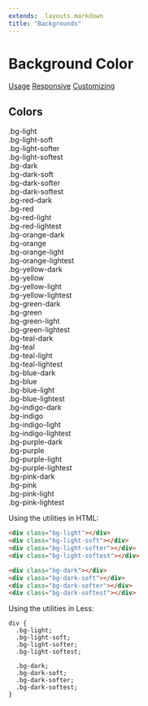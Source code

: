 ```yaml
---
extends: _layouts.markdown
title: "Backgrounds"
---
```


# Background Color

<div class="subnav">
    <a class="subnav-link" href="#usage">Usage</a>
    <a class="subnav-link" href="#responsive">Responsive</a>
    <a class="subnav-link" href="#customizing">Customizing</a>
</div>

<h2 id="colors">Colors</h2>


<div class="flex flex-wrap pull-x-4 mb-4">
  <div class="w-full md:w-1/3 px-4">
    <div class="rounded overflow-hidden">
      <div class="bg-light px-6 py-4 text-sm">
        .bg-light
      </div>
      <div class="bg-light-soft px-6 py-4 text-sm">
        .bg-light-soft
      </div>
      <div class="bg-light-softer px-6 py-4 text-sm">
        .bg-light-softer
      </div>
      <div class="bg-light-softest px-6 py-4 text-sm">
        .bg-light-softest
      </div>
    </div>
  </div>
  <div class="w-full md:w-1/3 px-4">
    <div class="rounded overflow-hidden">
      <div class="text-light bg-dark px-6 py-4 text-sm">
        .bg-dark
      </div>
      <div class="text-light bg-dark-soft px-6 py-4 text-sm">
        .bg-dark-soft
      </div>
      <div class="text-light bg-dark-softer px-6 py-4 text-sm">
        .bg-dark-softer
      </div>
      <div class="text-light bg-dark-softest px-6 py-4 text-sm">
        .bg-dark-softest
      </div>
    </div>
  </div>
</div>

<div class="flex flex-wrap pull-x-4 mb-4">
  <div class="w-full md:w-1/3 px-4">
    <div class="rounded overflow-hidden">
      <div class="text-light bg-red-dark px-6 py-4 text-sm">
        .bg-red-dark
      </div>
      <div class="text-light bg-red px-6 py-4 text-sm">
        .bg-red
      </div>
      <div class="text-light bg-red-light px-6 py-4 text-sm">
        .bg-red-light
      </div>
      <div class="text-red bg-red-lightest px-6 py-4 text-sm">
        .bg-red-lightest
      </div>
    </div>
  </div>
  <div class="w-full md:w-1/3 px-4">
    <div class="rounded overflow-hidden">
      <div class="text-light bg-orange-dark px-6 py-4 text-sm">
        .bg-orange-dark
      </div>
      <div class="text-light bg-orange px-6 py-4 text-sm">
        .bg-orange
      </div>
      <div class="text-orange bg-orange-light px-6 py-4 text-sm">
        .bg-orange-light
      </div>
      <div class="text-orange bg-orange-lightest px-6 py-4 text-sm">
        .bg-orange-lightest
      </div>
    </div>
  </div>
  <div class="w-full md:w-1/3 px-4">
    <div class="rounded overflow-hidden">
      <div class="text-light bg-yellow-dark px-6 py-4 text-sm">
        .bg-yellow-dark
      </div>
      <div class="text-light bg-yellow px-6 py-4 text-sm">
        .bg-yellow
      </div>
      <div class="text-yellow bg-yellow-light px-6 py-4 text-sm">
        .bg-yellow-light
      </div>
      <div class="text-yellow bg-yellow-lightest px-6 py-4 text-sm">
        .bg-yellow-lightest
      </div>
    </div>
  </div>
</div>

<div class="flex flex-wrap pull-x-4 mb-4">
  <div class="w-full md:w-1/3 px-4">
    <div class="rounded overflow-hidden">
      <div class="text-light bg-green-dark px-6 py-4 text-sm">
        .bg-green-dark
      </div>
      <div class="text-light bg-green px-6 py-4 text-sm">
        .bg-green
      </div>
      <div class="text-green bg-green-light px-6 py-4 text-sm">
        .bg-green-light
      </div>
      <div class="text-green bg-green-lightest px-6 py-4 text-sm">
        .bg-green-lightest
      </div>
    </div>
  </div>
  <div class="w-full md:w-1/3 px-4">
    <div class="rounded overflow-hidden">
      <div class="text-light bg-teal-dark px-6 py-4 text-sm">
        .bg-teal-dark
      </div>
      <div class="text-light bg-teal px-6 py-4 text-sm">
        .bg-teal
      </div>
      <div class="text-teal bg-teal-light px-6 py-4 text-sm">
        .bg-teal-light
      </div>
      <div class="text-teal bg-teal-lightest px-6 py-4 text-sm">
        .bg-teal-lightest
      </div>
    </div>
  </div>
  <div class="w-full md:w-1/3 px-4">
    <div class="rounded overflow-hidden">
      <div class="text-light bg-blue-dark px-6 py-4 text-sm">
        .bg-blue-dark
      </div>
      <div class="text-light bg-blue px-6 py-4 text-sm">
        .bg-blue
      </div>
      <div class="text-blue bg-blue-light px-6 py-4 text-sm">
        .bg-blue-light
      </div>
      <div class="text-blue bg-blue-lightest px-6 py-4 text-sm">
        .bg-blue-lightest
      </div>
    </div>
  </div>
</div>

<div class="flex flex-wrap pull-x-4 mb-4">
  <div class="w-full md:w-1/3 px-4">
    <div class="rounded overflow-hidden">
      <div class="text-light bg-indigo-dark px-6 py-4 text-sm">
        .bg-indigo-dark
      </div>
      <div class="text-light bg-indigo px-6 py-4 text-sm">
        .bg-indigo
      </div>
      <div class="text-indigo bg-indigo-light px-6 py-4 text-sm">
        .bg-indigo-light
      </div>
      <div class="text-indigo bg-indigo-lightest px-6 py-4 text-sm">
        .bg-indigo-lightest
      </div>
    </div>
  </div>
  <div class="w-full md:w-1/3 px-4">
    <div class="rounded overflow-hidden">
      <div class="text-light bg-purple-dark px-6 py-4 text-sm">
        .bg-purple-dark
      </div>
      <div class="text-light bg-purple px-6 py-4 text-sm">
        .bg-purple
      </div>
      <div class="text-purple bg-purple-light px-6 py-4 text-sm">
        .bg-purple-light
      </div>
      <div class="text-purple bg-purple-lightest px-6 py-4 text-sm">
        .bg-purple-lightest
      </div>
    </div>
  </div>
  <div class="w-full md:w-1/3 px-4">
    <div class="rounded overflow-hidden">
      <div class="text-light bg-pink-dark px-6 py-4 text-sm">
        .bg-pink-dark
      </div>
      <div class="text-light bg-pink px-6 py-4 text-sm">
        .bg-pink
      </div>
      <div class="text-pink bg-pink-light px-6 py-4 text-sm">
        .bg-pink-light
      </div>
      <div class="text-pink bg-pink-lightest px-6 py-4 text-sm">
        .bg-pink-lightest
      </div>
    </div>
  </div>
</div>

Using the utilities in HTML:

```html
<div class="bg-light"></div>
<div class="bg-light-soft"></div>
<div class="bg-light-softer"></div>
<div class="bg-light-softest"></div>

<div class="bg-dark"></div>
<div class="bg-dark-soft"></div>
<div class="bg-dark-softer"></div>
<div class="bg-dark-softest"></div>
```

Using the utilities in Less:

```less
div {
  .bg-light;
  .bg-light-soft;
  .bg-light-softer;
  .bg-light-softest;

  .bg-dark;
  .bg-dark-soft;
  .bg-dark-softer;
  .bg-dark-softest;
}
```

